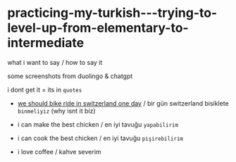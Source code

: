 # practicing-my-turkish---trying-to-level-up-from-elementary-to-intermediate

what i want to say / how to say it

some screenshots from duolingo & chatgpt

i dont get it = its in `quotes`




* [we should bike ride in switzerland one day](https://www.youtube.com/shorts/qqL7rvsyoBg) / bir gün switzerland bisiklete `binmeliyiz` (why isnt it biz)

* i can make the best chicken / en iyi tavuğu `yapabilirim`

* i can cook the best chicken / en iyi tavuğu `pişirebilirim`

* i love coffee / kahve severim
